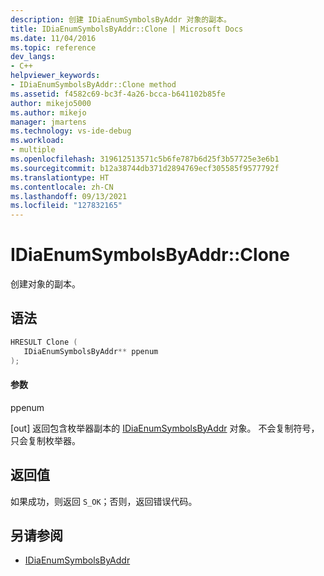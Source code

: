 ```yaml
---
description: 创建 IDiaEnumSymbolsByAddr 对象的副本。
title: IDiaEnumSymbolsByAddr::Clone | Microsoft Docs
ms.date: 11/04/2016
ms.topic: reference
dev_langs:
- C++
helpviewer_keywords:
- IDiaEnumSymbolsByAddr::Clone method
ms.assetid: f4582c69-bc3f-4a26-bcca-b641102b85fe
author: mikejo5000
ms.author: mikejo
manager: jmartens
ms.technology: vs-ide-debug
ms.workload:
- multiple
ms.openlocfilehash: 319612513571c5b6fe787b6d25f3b57725e3e6b1
ms.sourcegitcommit: b12a38744db371d2894769ecf305585f9577792f
ms.translationtype: HT
ms.contentlocale: zh-CN
ms.lasthandoff: 09/13/2021
ms.locfileid: "127832165"
---
```

# <a name="idiaenumsymbolsbyaddrclone"></a>IDiaEnumSymbolsByAddr::Clone
创建对象的副本。

## <a name="syntax"></a>语法

```C++
HRESULT Clone ( 
   IDiaEnumSymbolsByAddr** ppenum
);
```

#### <a name="parameters"></a>参数
 ppenum

[out] 返回包含枚举器副本的 [IDiaEnumSymbolsByAddr](../../debugger/debug-interface-access/idiaenumsymbolsbyaddr.md) 对象。 不会复制符号，只会复制枚举器。

## <a name="return-value"></a>返回值
 如果成功，则返回 `S_OK`；否则，返回错误代码。

## <a name="see-also"></a>另请参阅
- [IDiaEnumSymbolsByAddr](../../debugger/debug-interface-access/idiaenumsymbolsbyaddr.md)
